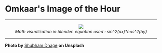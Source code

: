 # Omkaar's Image of the Hour

---

<div align="center">

<a href="https://unsplash.com/photos/abstract-pink-peaks-and-valleys-cfk7rsirC18">
  <img src="https://images.unsplash.com/photo-1747401222734-b8e596224d4c?crop=entropy&cs=tinysrgb&fit=max&fm=jpg&ixid=M3w3NjA2Nzh8MHwxfHJhbmRvbXx8fHx8fHx8fDE3NTUyMzQwMDB8&ixlib=rb-4.1.0&q=80&w=1080" style="max-width:100%; height:auto;">
</a>

<br>
<i>Math visualization in blender. equation used : sin^2(ax)*cos^2(by)</i>

</div>

---

**Photo by** [Shubham Dhage](https://unsplash.com/@theshubhamdhage) **on Unsplash**
